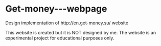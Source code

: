 # Get-money---webpage
Design implementation of http://en.get-money.su/ website


This website is created but it is NOT designed by me.
The website is an experimental project for educational purposes only.
